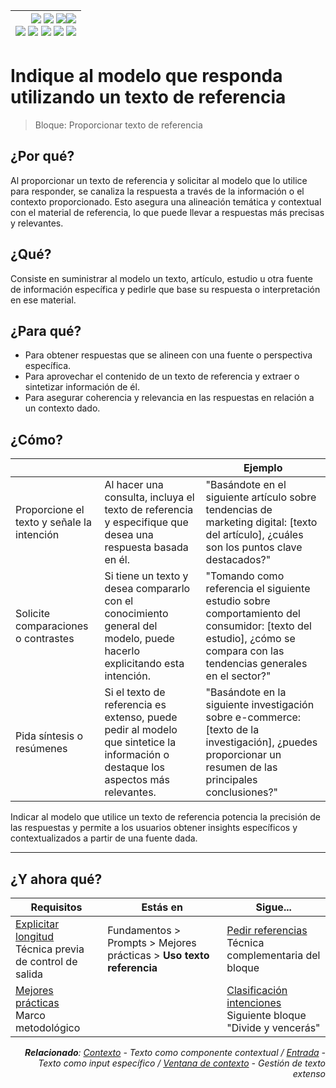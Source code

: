 <div align=right>

|[![](https://img.shields.io/badge/-Inicio-FFF?style=flat&logo=Emlakjet&logoColor=black)](/README.md) [![](https://img.shields.io/badge/-Introducción-FFF?style=flat&logo=abbrobotstudio&logoColor=black)](/documentos/intro.md) [![](https://img.shields.io/badge/-Panorámica-FFF?style=flat&logo=openstreetmap&logoColor=black)](/documentos/panoramica.md)[![](https://img.shields.io/badge/-Modelos_de_lenguaje-FFF?style=flat&logo=LiveChat&logoColor=black)](/documentos/LLMs.md)<br>  [![](https://img.shields.io/badge/-Prompts-FFF?style=flat&logo=Proton&logoColor=black)](/documentos/prompts/README.md) [![](https://img.shields.io/badge/-Ing,_de_prompts-FFF?style=flat&logo=googleearthengine&logoColor=black)](/documentos/ingenieriaDePrompts/README.md) [![](https://img.shields.io/badge/-Patrones-FFF?style=flat&logo=textpattern&logoColor=black)](/documentos/ingenieriaDePrompts/patrones/README.md) [![](https://img.shields.io/badge/8vP-FFF?style=flat&logo=v8&logoColor=black)](/documentos/prompts/mejoresPracticas/8virtudesDelPrompting.md) [![](https://img.shields.io/badge/-Casos_de_uso-FFF?style=flat&logo=gitbook&logoColor=black)](/documentos/casosDeUso/README.md)|
|-:|

</div>

# Indique al modelo que responda utilizando un texto de referencia

> Bloque: Proporcionar texto de referencia

## ¿Por qué?

Al proporcionar un texto de referencia y solicitar al modelo que lo utilice para responder, se canaliza la respuesta a través de la información o el contexto proporcionado. Esto asegura una alineación temática y contextual con el material de referencia, lo que puede llevar a respuestas más precisas y relevantes.

## ¿Qué?

Consiste en suministrar al modelo un texto, artículo, estudio u otra fuente de información específica y pedirle que base su respuesta o interpretación en ese material.

## ¿Para qué?

- Para obtener respuestas que se alineen con una fuente o perspectiva específica.
- Para aprovechar el contenido de un texto de referencia y extraer o sintetizar información de él.
- Para asegurar coherencia y relevancia en las respuestas en relación a un contexto dado.

## ¿Cómo?

|||Ejemplo|
|-|-|-|
Proporcione el texto y señale la intención|Al hacer una consulta, incluya el texto de referencia y especifique que desea una respuesta basada en él.|"Basándote en el siguiente artículo sobre tendencias de marketing digital: [texto del artículo], ¿cuáles son los puntos clave destacados?"
Solicite comparaciones o contrastes|Si tiene un texto y desea compararlo con el conocimiento general del modelo, puede hacerlo explicitando esta intención.|"Tomando como referencia el siguiente estudio sobre comportamiento del consumidor: [texto del estudio], ¿cómo se compara con las tendencias generales en el sector?"
Pida síntesis o resúmenes|Si el texto de referencia es extenso, puede pedir al modelo que sintetice la información o destaque los aspectos más relevantes.|"Basándote en la siguiente investigación sobre e-commerce: [texto de la investigación], ¿puedes proporcionar un resumen de las principales conclusiones?"

Indicar al modelo que utilice un texto de referencia potencia la precisión de las respuestas y permite a los usuarios obtener insights específicos y contextualizados a partir de una fuente dada.

---

## ¿Y ahora qué?

<div align=right>

|Requisitos|Estás en|Sigue...|
|-|-|-|
|[Explicitar longitud](expliciteLongitudRespuesta.md)<br>Técnica previa de control de salida|Fundamentos > Prompts > Mejores prácticas > **Uso texto referencia**|[Pedir referencias](pideReferencias.md)<br>Técnica complementaria del bloque
|[Mejores prácticas](README.md)<br>Marco metodológico||[Clasificación intenciones](clasificacionIntenciones.md)<br>Siguiente bloque "Divide y vencerás"

<i>**Relacionado**: [Contexto](../componentes.md) - Texto como componente contextual / [Entrada](../componentes.md) - Texto como input específico / [Ventana de contexto](../ventanaDeContexto.md) - Gestión de texto extenso</i>

</div>